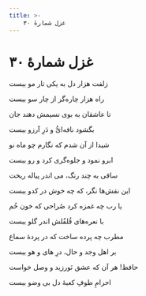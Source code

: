 ```yaml
---
title: >-
    غزل شمارهٔ ۳۰
---
```

# غزل شمارهٔ ۳۰

<div class="b" id="bn1"><div class="m1"><p>زلفت هزار دل به یکی تار مو ببست</p></div>
<div class="m2"><p>راه هزار چاره‌گر از چار سو ببست</p></div></div>
<div class="b" id="bn2"><div class="m1"><p>تا عاشقان به بوی نسیمش دهند جان</p></div>
<div class="m2"><p>بگشود نافه‌ایُّ و دَرِ آرزو ببست</p></div></div>
<div class="b" id="bn3"><div class="m1"><p>شیدا از آن شدم که نگارم چو ماه نو</p></div>
<div class="m2"><p>ابرو نمود و جلوه‌گری کرد و رو ببست</p></div></div>
<div class="b" id="bn4"><div class="m1"><p>ساقی به چند رنگ، می اندر پیاله ریخت</p></div>
<div class="m2"><p>این نقش‌ها نگر، که چه خوش در کدو ببست</p></div></div>
<div class="b" id="bn5"><div class="m1"><p>یا رب چه غمزه کرد صُراحی که خون خُم</p></div>
<div class="m2"><p>با نعره‌های قُلقُلش اندر گلو ببست</p></div></div>
<div class="b" id="bn6"><div class="m1"><p>مطرب چه پرده ساخت که در پردهٔ سماع</p></div>
<div class="m2"><p>بر اهل وجد و حال، درِ های و هو ببست</p></div></div>
<div class="b" id="bn7"><div class="m1"><p>حافظ! هر آن که عشق نَورزید و وصل خواست</p></div>
<div class="m2"><p>احرامِ طوفِ کعبهٔ دل بی وضو ببست</p></div></div>
